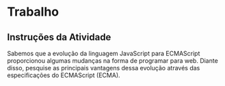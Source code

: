 # Trabalho

## Instruções da Atividade

Sabemos que a evolução da linguagem JavaScript para ECMAScript proporcionou algumas mudanças na forma de programar para web. Diante disso, pesquise as principais vantagens dessa evolução através das especificações do ECMAScript (ECMA).
